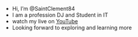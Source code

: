 - Hi, I’m @SaintClement84
- I am a profession DJ and Student in IT
- watch my live on [YouTube](https://youtu.be/jvC6BX5WFAY)
- Looking forward to exploring and learning more 


<!---
SaintClement84/SaintClement84 is a ✨ special ✨ repository because its `README.md` (this file) appears on your GitHub profile.
You can click the Preview link to take a look at your changes.
--->

